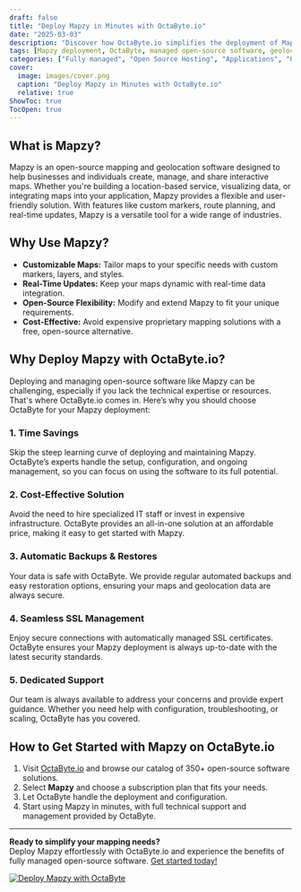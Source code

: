 ```yaml
---
draft: false
title: "Deploy Mapzy in Minutes with OctaByte.io"
date: "2025-03-03"
description: "Discover how OctaByte.io simplifies the deployment of Mapzy, a powerful open-source mapping and geolocation software. Save time, reduce costs, and enjoy seamless management with OctaByte's fully managed services."
tags: [Mapzy deployment, OctaByte, managed open-source software, geolocation software, cost-effective mapping solutions, automated backups, SSL management, open-source software hosting]
categories: ["Fully managed", "Open Source Hosting", "Applications", "Others", "Mapzy"]
cover:
  image: images/cover.png
  caption: "Deploy Mapzy in Minutes with OctaByte.io"
  relative: true
ShowToc: true
TocOpen: true
---
```



## What is Mapzy?

Mapzy is an open-source mapping and geolocation software designed to help businesses and individuals create, manage, and share interactive maps. Whether you're building a location-based service, visualizing data, or integrating maps into your application, Mapzy provides a flexible and user-friendly solution. With features like custom markers, route planning, and real-time updates, Mapzy is a versatile tool for a wide range of industries.

## Why Use Mapzy?

- **Customizable Maps:** Tailor maps to your specific needs with custom markers, layers, and styles.  
- **Real-Time Updates:** Keep your maps dynamic with real-time data integration.  
- **Open-Source Flexibility:** Modify and extend Mapzy to fit your unique requirements.  
- **Cost-Effective:** Avoid expensive proprietary mapping solutions with a free, open-source alternative.  

## Why Deploy Mapzy with OctaByte.io?

Deploying and managing open-source software like Mapzy can be challenging, especially if you lack the technical expertise or resources. That's where OctaByte.io comes in. Here’s why you should choose OctaByte for your Mapzy deployment:

### 1. **Time Savings**  
Skip the steep learning curve of deploying and maintaining Mapzy. OctaByte’s experts handle the setup, configuration, and ongoing management, so you can focus on using the software to its full potential.

### 2. **Cost-Effective Solution**  
Avoid the need to hire specialized IT staff or invest in expensive infrastructure. OctaByte provides an all-in-one solution at an affordable price, making it easy to get started with Mapzy.

### 3. **Automatic Backups & Restores**  
Your data is safe with OctaByte. We provide regular automated backups and easy restoration options, ensuring your maps and geolocation data are always secure.

### 4. **Seamless SSL Management**  
Enjoy secure connections with automatically managed SSL certificates. OctaByte ensures your Mapzy deployment is always up-to-date with the latest security standards.

### 5. **Dedicated Support**  
Our team is always available to address your concerns and provide expert guidance. Whether you need help with configuration, troubleshooting, or scaling, OctaByte has you covered.

## How to Get Started with Mapzy on OctaByte.io

1. Visit [OctaByte.io](https://octabyte.io) and browse our catalog of 350+ open-source software solutions.  
2. Select **Mapzy** and choose a subscription plan that fits your needs.  
3. Let OctaByte handle the deployment and configuration.  
4. Start using Mapzy in minutes, with full technical support and management provided by OctaByte.  

---

**Ready to simplify your mapping needs?**  
Deploy Mapzy effortlessly with OctaByte.io and experience the benefits of fully managed open-source software. [Get started today!](https://octabyte.io)

[![Deploy Mapzy with OctaByte](/images/deploy-on-octabyte.png)](https://octabyte.io/fully-managed-open-source-services/applications/others/mapzy)